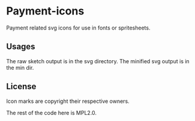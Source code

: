 # Payment-icons

Payment related svg icons for use in fonts or spritesheets.

## Usages

The raw sketch output is in the svg directory. The minified svg output is in the min dir.

##  License

Icon marks are copyright their respective owners.

The rest of the code here is MPL2.0.
